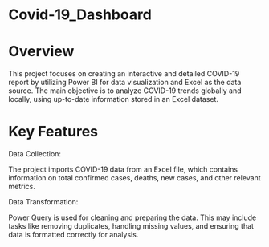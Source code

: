 # Covid-19_Dashboard
# Overview
This project focuses on creating an interactive and detailed COVID-19 report by utilizing Power BI for data visualization and Excel as the data source. The main objective is to analyze COVID-19 trends globally and locally, using up-to-date information stored in an Excel dataset.
# Key Features

Data Collection:

The project imports COVID-19 data from an Excel file, which contains information on total confirmed cases, deaths, new cases, and other relevant metrics.

Data Transformation:

Power Query is used for cleaning and preparing the data. This may include tasks like removing duplicates, handling missing values, and ensuring that data is formatted correctly for analysis.
